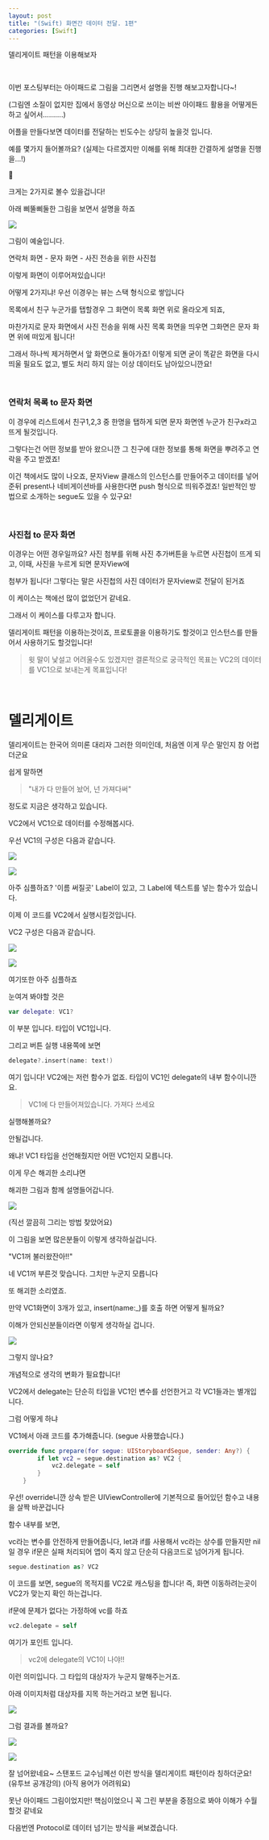 ```yaml
---
layout: post                       
title: "(Swift) 화면간 데이터 전달. 1편"
categories: [Swift]
---
```


델리게이트 패턴을 이용해보자

<br>





이번 포스팅부터는 아이패드로 그림을 그리면서 설명을 진행 해보고자합니다~! 

(그림엔 소질이 없지만 집에서 동영상 머신으로 쓰이는 비싼 아이패드 활용을 어떻게든 하고 싶어서……....)



어플을 만들다보면 데이터를 전달하는 빈도수는 상당히 높을것 입니다.

예를 몇가지 들어볼까요? (실제는 다르겠지만 이해를 위해 최대한 간결하게 설명을 진행을...!)



크게는 2가지로 볼수 있을겁니다!

아래 삐뚤삐둘한 그림을 보면서 설명을 하죠

![](https://jiseobkim.github.io/static/img/_post/2018-09-02/img1.png)





그림이 예술입니다. 

연락처 화면  - 문자 화면 - 사진 전송을 위한 사진첩



이렇게 화면이 이루어져있습니다!



어떻게 2가지냐! 우선 이경우는 뷰는 스택 형식으로 쌓입니다



목록에서 친구 누군가를 탭할경우 그 화면이 목록 화면 위로 올라오게 되죠,

마찬가지로 문자 화면에서 사진 전송을 위해 사진 목록 화면을 띄우면 그화면은 문자 화면 위에 떠있게 됩니다!



그래서 하나씩 제거하면서 앞 화면으로 돌아가죠! 이렇게 되면 굳이 똑같은 화면을 다시 띄울 필요도 없고, 별도 처리 하지 않는 이상 데이터도 남아있으니깐요!

<br>

### 연락처 목록 to 문자 화면

이 경우에 리스트에서 친구1,2,3 중 한명을 탭하게 되면 문자 화면엔 누군가 친구x라고 뜨게 될것입니다.

그렇다는건 어떤 정보를 받아 왔으니깐 그 친구에 대한 정보를 통해 화면을 뿌려주고 연락을 주고 받겠죠!

이건 책에서도 많이 나오죠,  문자View 클래스의 인스턴스를 만들어주고 데이터를 넣어준뒤  present나 네비게이션바를 사용한다면 push 형식으로 띄워주겠죠! 일반적인 방법으로 소개하는 segue도 있을 수 있구요!

<br>

### 사진첩 to 문자 화면

이경우는 어떤 경우일까요? 사진 첨부를 위해 사진 추가버튼을 누르면 사진첩이 뜨게 되고, 이때, 사진을 누르게 되면 문자View에

첨부가 됩니다! 그렇다는 말은 사진첩의 사진 데이터가 문자view로 전달이 된거죠



이 케이스는 책에선 많이 없었던거 같네요.



그래서 이 케이스를 다루고자 합니다.



델리게이트 패턴을 이용하는것이죠, 프로토콜을 이용하기도 할것이고 인스턴스를 만들어서 사용하기도 할것입니다!



> 윗 말이 낯설고 어려울수도 있겠지만 결론적으로 궁극적인 목표는 VC2의 데이터를 VC1으로 보내는게 목표입니다!



<br>

# 델리게이트

델리게이트는 한국어 의미론 대리자 그러한 의미인데, 처음엔 이게 무슨 말인지 참 어렵더군요

쉽게 말하면 

> "내가 다 만들어 놨어, 넌 가져다써"

정도로 지금은 생각하고 있습니다.



VC2에서 VC1으로 데이터를 수정해봅시다.



우선 VC1의 구성은 다음과 같습니다.

![](https://jiseobkim.github.io/static/img/_post/2018-09-02/img2.png)



![](https://jiseobkim.github.io/static/img/_post/2018-09-02/img3.png)





아주 심플하죠? '이름 써질곳' Label이 있고, 그 Label에 텍스트를 넣는 함수가 있습니다.

이제 이 코드를 VC2에서 실행시킬것입니다.



VC2 구성은 다음과 같습니다.

![](https://jiseobkim.github.io/static/img/_post/2018-09-02/img4.png)

![](https://jiseobkim.github.io/static/img/_post/2018-09-02/img5.png)



여기또한 아주 심플하죠

눈여겨 봐야할 것은 

```swift
var delegate: VC1?
```



이 부분 입니다. 타입이 VC1입니다.



그리고 버튼 실행 내용쪽에 보면

```swift
delegate?.insert(name: text!)
```



여기 입니다! VC2에는 저런 함수가 없죠. 타입이 VC1인 delegate의 내부 함수이니깐요.

> VC1에 다 만들어져있습니다. 가져다 쓰세요



실행해볼까요?



안될겁니다.



왜냐! VC1 타입을 선언해줬지만 어떤 VC1인지 모릅니다.



이게 무슨 해괴한 소리냐면



해괴한 그림과 함께 설명들어갑니다.

![](https://jiseobkim.github.io/static/img/_post/2018-09-02/img6.png)



(직선 깔끔히 그리는 방법 찾았어요)

이 그림을 보면 많은분들이 이렇게 생각하실겁니다.

"VC1꺼 불러왔잔아!!" 

네 VC1꺼 부른것 맞습니다. 그치만 누군지 모릅니다

또 해괴한 소리였죠.

만약 VC1화면이 3개가 있고, insert(name:_)를 호출 하면 어떻게 될까요?

이해가 안되신분들이라면 이렇게 생각하실 겁니다.

![](https://jiseobkim.github.io/static/img/_post/2018-09-02/img7.png)



그렇지 않나요?



개념적으로 생각의 변화가 필요합니다! 

VC2에서 delegate는 단순히 타입을 VC1인 변수를 선언한거고 각 VC1들과는 별개입니다.



그럼 어떻게 하냐

VC1에서 아래 코드를 추가해줍니다. (segue 사용했습니다.)

```swift
override func prepare(for segue: UIStoryboardSegue, sender: Any?) {
        if let vc2 = segue.destination as? VC2 {
            vc2.delegate = self
        }
    }
```



우선! override니깐 상속 받은 UIViewController에 기본적으로 들어있던 함수고 내용을 살짝 바꾼겁니다

함수 내부를 보면,

vc라는 변수를 안전하게 만들어줍니다, let과 if를 사용해서 vc라는 상수를 만들지만 nil일 경우 if문은 실패 처리되어 앱이 죽지 않고 단순히 다음코드로 넘어가게 됩니다. 



```swift
segue.destination as? VC2
```

이 코드를 보면, segue의 목적지를 VC2로 캐스팅을 합니다! 즉, 화면 이동하려는곳이 VC2가 맞는지 확인 하는겁니다.



if문에 문제가 없다는 가정하에 vc를 하죠



```swift
vc2.delegate = self
```

여기가 포인트 입니다. 

> vc2에 delegate의 VC1이 나야!!

이런 의미입니다. 그 타입의 대상자가 누군지 말해주는거죠.



아래 이미지처럼 대상자를 지목 하는거라고 보면 됩니다.



![](https://jiseobkim.github.io/static/img/_post/2018-09-02/img8.png)



그럼 결과를 볼까요?



![](https://jiseobkim.github.io/static/img/_post/2018-09-02/img9.png)

![](https://jiseobkim.github.io/static/img/_post/2018-09-02/img10.png)



잘 넘어왔네요~ 스탠포드 교수님께선 이런 방식을 델리게이트 패턴이라 칭하더군요! (유투브 공개강의) (아직 용어가 어려워요)



못난 아이패드 그림이었지만! 핵심이었으니 꼭 그린 부분을 중점으로 봐야 이해가 수월 할것 같네요



다음번엔 Protocol로 데이터 넘기는 방식을 써보겠습니다.